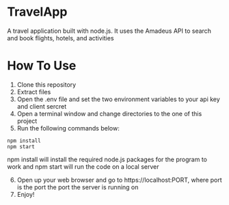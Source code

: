 # TravelApp
A travel application built with node.js. It uses the Amadeus API to search and book flights, hotels, and activities

# How To Use
1) Clone this repository
2) Extract files
3) Open the .env file and set the two environment variables to your api key and client sercret
4) Open a terminal window and change directories to the one of this project
5) Run the following commands below:
```
npm install
npm start
```
npm install will install the required node.js packages for the program to work and npm start will run the code on a local server

6) Open up your web browser and go to https://localhost:PORT, where port is the port the port the server is running on
7) Enjoy!
